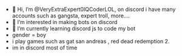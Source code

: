 - 👋 Hi, I’m @VeryExtraExpert0IQCoderLOL, on discord i have many accounts such as gangsta, expert troll, more....
- 👀 I’m interested in making bots on discord
- 🌱 I’m currently learning discord js to code my bot 
- gender = boy
- i play games such as gat san andreas , red dead redemption 2. 
- im in discord most of time 


<!---
VeryExtraExpert0IQCoderLOL/VeryExtraExpert0IQCoderLOL is a ✨ special ✨ repository because its `README.md` (this file) appears on your GitHub profile.
You can click the Preview link to take a look at your changes.
--->

